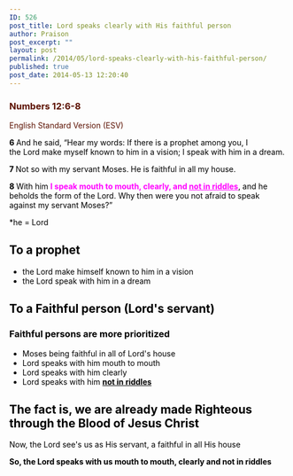 ```yaml
---
ID: 526
post_title: Lord speaks clearly with His faithful person
author: Praison
post_excerpt: ""
layout: post
permalink: /2014/05/lord-speaks-clearly-with-his-faithful-person/
published: true
post_date: 2014-05-13 12:20:40
---
```

<div class="heading passage-class-0" style="color: #5c1101;">
<h3>Numbers 12:6-8</h3>
<p class="txt-sm">English Standard Version (ESV)</p>

</div>
<div class="passage version-ESV result-text-style-normal text-html " style="color: #000000;">

<span id="en-ESV-4066" class="text Num-12-6"><span class="versenum" style="font-weight: bold;">6 </span>And he said, “Hear my words: If there is a prophet among you, I the <span class="small-caps">Lord</span> make myself known to him in a vision; I speak with him in a dream.</span>

<span id="en-ESV-4067" class="text Num-12-7"><span class="versenum" style="font-weight: bold;">7 </span>Not so with my servant Moses. He is faithful in all my house.</span>

<span id="en-ESV-4068" class="text Num-12-8"><span class="versenum" style="font-weight: bold;">8 </span>With him <span style="color: rgb(255, 0, 255);"><strong>I speak mouth to mouth, clearly, and <span style="text-decoration: underline;">not in riddles</span></strong></span>, and he beholds the form of the <span class="small-caps">Lord</span>. Why then were you not afraid to speak against my servant Moses?”</span>

*he = Lord
<h2>To a prophet</h2>
<ul>
	<li>the Lord make himself known to him in a vision</li>
	<li>the Lord speak with him in a dream</li>
</ul>
<h2>To a Faithful person (Lord's servant)</h2>
<h3>Faithful persons are more prioritized</h3>
<ul>
	<li>Moses being faithful in all of Lord's house</li>
	<li>Lord speaks with him mouth to mouth</li>
	<li>Lord speaks with him clearly</li>
	<li>Lord speaks with him <span style="text-decoration: underline;"><strong>not in riddles</strong></span></li>
</ul>
<h2>The fact is, we are already made Righteous through the Blood of Jesus Christ</h2>
Now, the Lord see's us as His servant, a faithful in all His house

<strong>So, the Lord speaks with us mouth to mouth, clearly and not in riddles</strong>

</div>